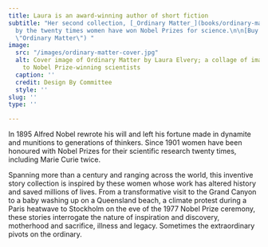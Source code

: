 ```yaml
---
title: Laura is an award-winning author of short fiction
subtitle: "Her second collection, [_Ordinary Matter_](books/ordinary-matter), is inspired
  by the twenty times women have won Nobel Prizes for science.\n\n[Buy now](https://www.uqp.com.au/books/ordinary-matter
  \"Ordinary Matter\") "
image:
  src: "/images/ordinary-matter-cover.jpg"
  alt: Cover image of Ordinary Matter by Laura Elvery; a collage of images related
    to Nobel Prize-winning scientists
  caption: ''
  credit: Design By Committee
  style: ''
slug: ''
type: ''

---
```

In 1895 Alfred Nobel rewrote his will and left his fortune made in dynamite and munitions to generations of thinkers. Since 1901 women have been honoured with Nobel Prizes for their scientific research twenty times, including Marie Curie twice.

Spanning more than a century and ranging across the world, this inventive story collection is inspired by these women whose work has altered history and saved millions of lives. From a transformative visit to the Grand Canyon to a baby washing up on a Queensland beach, a climate protest during a Paris heatwave to Stockholm on the eve of the 1977 Nobel Prize ceremony, these stories interrogate the nature of inspiration and discovery, motherhood and sacrifice, illness and legacy. Sometimes the extraordinary pivots on the ordinary.